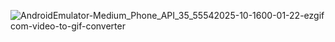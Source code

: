 ![AndroidEmulator-Medium_Phone_API_35_55542025-10-1600-01-22-ezgif com-video-to-gif-converter](https://github.com/user-attachments/assets/0852db4b-0e01-4141-946b-c16646eac2ed)
